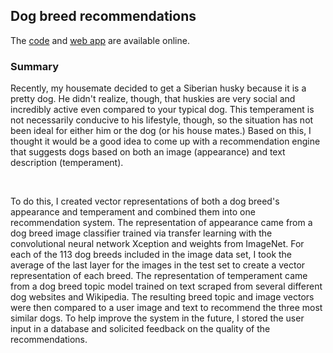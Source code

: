 ## Dog breed recommendations

The [code](https://github.com/aawiegel/Poochr) and [web app](https://poochr-182700.appspot.com/) are available online.

### Summary

Recently, my housemate decided to get a Siberian husky because it is a pretty dog. He didn't realize, though, that huskies are very social and incredibly active even compared to your typical dog. This temperament is not necessarily conducive to his lifestyle, though, so the situation has not been ideal for either him or the dog (or his house mates.) Based on this, I thought it would be a good idea to come up with a recommendation engine that suggests dogs based on both an image (appearance) and text description (temperament).

<br/>

To do this, I created vector representations of both a dog breed's appearance and temperament and combined them into one recommendation system. The representation of appearance came from a dog breed image classifier trained via transfer learning with the convolutional neural network Xception and weights from ImageNet. For each of the 113 dog breeds included in the image data set, I took the average of the last layer for the images in the test set to create a vector representation of each breed. The representation of temperament came from a dog breed topic model trained on text scraped from several different dog websites and Wikipedia. The resulting breed topic and image vectors were then compared to a user image and text to recommend the three most similar dogs. To help improve the system in the future, I stored the user input in a database and solicited feedback on the quality of the recommendations.
